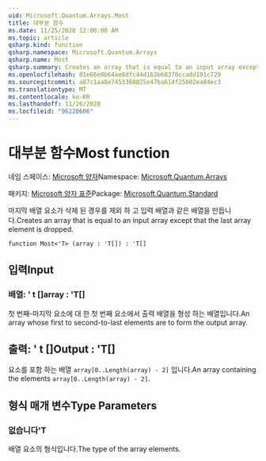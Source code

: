```yaml
---
uid: Microsoft.Quantum.Arrays.Most
title: 대부분 함수
ms.date: 11/25/2020 12:00:00 AM
ms.topic: article
qsharp.kind: function
qsharp.namespace: Microsoft.Quantum.Arrays
qsharp.name: Most
qsharp.summary: Creates an array that is equal to an input array except that the last array element is dropped.
ms.openlocfilehash: 81e66e0b64ae8dfc44d163b68370ccadd191c729
ms.sourcegitcommit: a87c1aa8e7453360025e47ba614f25b02ea84ec3
ms.translationtype: MT
ms.contentlocale: ko-KR
ms.lasthandoff: 11/26/2020
ms.locfileid: "96220606"
---
```

# <a name="most-function"></a><span data-ttu-id="1f226-102">대부분 함수</span><span class="sxs-lookup"><span data-stu-id="1f226-102">Most function</span></span>

<span data-ttu-id="1f226-103">네임 스페이스: [Microsoft 양자](xref:Microsoft.Quantum.Arrays)</span><span class="sxs-lookup"><span data-stu-id="1f226-103">Namespace: [Microsoft.Quantum.Arrays](xref:Microsoft.Quantum.Arrays)</span></span>

<span data-ttu-id="1f226-104">패키지: [Microsoft 양자 표준](https://nuget.org/packages/Microsoft.Quantum.Standard)</span><span class="sxs-lookup"><span data-stu-id="1f226-104">Package: [Microsoft.Quantum.Standard](https://nuget.org/packages/Microsoft.Quantum.Standard)</span></span>


<span data-ttu-id="1f226-105">마지막 배열 요소가 삭제 된 경우를 제외 하 고 입력 배열과 같은 배열을 만듭니다.</span><span class="sxs-lookup"><span data-stu-id="1f226-105">Creates an array that is equal to an input array except that the last array element is dropped.</span></span>

```qsharp
function Most<'T> (array : 'T[]) : 'T[]
```


## <a name="input"></a><span data-ttu-id="1f226-106">입력</span><span class="sxs-lookup"><span data-stu-id="1f226-106">Input</span></span>

### <a name="array--t"></a><span data-ttu-id="1f226-107">배열: ' t []</span><span class="sxs-lookup"><span data-stu-id="1f226-107">array : 'T[]</span></span>

<span data-ttu-id="1f226-108">첫 번째-마지막 요소에 대 한 첫 번째 요소에서 출력 배열을 형성 하는 배열입니다.</span><span class="sxs-lookup"><span data-stu-id="1f226-108">An array whose first to second-to-last elements are to form the output array.</span></span>



## <a name="output--t"></a><span data-ttu-id="1f226-109">출력: ' t []</span><span class="sxs-lookup"><span data-stu-id="1f226-109">Output : 'T[]</span></span>

<span data-ttu-id="1f226-110">요소를 포함 하는 배열 `array[0..Length(array) - 2]` 입니다.</span><span class="sxs-lookup"><span data-stu-id="1f226-110">An array containing the elements `array[0..Length(array) - 2]`.</span></span>

## <a name="type-parameters"></a><span data-ttu-id="1f226-111">형식 매개 변수</span><span class="sxs-lookup"><span data-stu-id="1f226-111">Type Parameters</span></span>

### <a name="t"></a><span data-ttu-id="1f226-112">없습니다</span><span class="sxs-lookup"><span data-stu-id="1f226-112">'T</span></span>

<span data-ttu-id="1f226-113">배열 요소의 형식입니다.</span><span class="sxs-lookup"><span data-stu-id="1f226-113">The type of the array elements.</span></span>